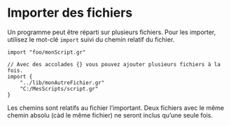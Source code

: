 # Importer des fichiers

Un programme peut être réparti sur plusieurs fichiers.
Pour les importer, utilisez le mot-clé `import` suivi du chemin relatif du fichier.
```grimoire
import "foo/monScript.gr"

// Avec des accolades {} vous pouvez ajouter plusieurs fichiers à la fois.
import {
	"../lib/monAutreFichier.gr"
	"C:/MesScripts/script.gr"
}
```

Les chemins sont relatifs au fichier l’important.
Deux fichiers avec le même chemin absolu (càd le même fichier) ne seront inclus qu’une seule fois.